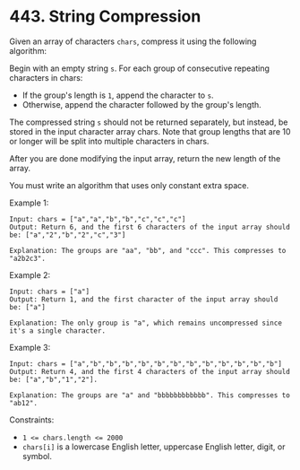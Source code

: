# 443. String Compression

Given an array of characters `chars`, compress it using the following algorithm:

Begin with an empty string `s`. For each group of consecutive repeating characters in chars:

- If the group's length is `1`, append the character to `s`.
- Otherwise, append the character followed by the group's length.

The compressed string `s` should not be returned separately, but instead, be stored in the input character array chars. Note that group lengths that are 10 or longer will be split into multiple characters in chars.

After you are done modifying the input array, return the new length of the array.

You must write an algorithm that uses only constant extra space.

Example 1:

    Input: chars = ["a","a","b","b","c","c","c"]
    Output: Return 6, and the first 6 characters of the input array should be: ["a","2","b","2","c","3"]

    Explanation: The groups are "aa", "bb", and "ccc". This compresses to "a2b2c3".

Example 2:

    Input: chars = ["a"]
    Output: Return 1, and the first character of the input array should be: ["a"]

    Explanation: The only group is "a", which remains uncompressed since it's a single character.

Example 3:

    Input: chars = ["a","b","b","b","b","b","b","b","b","b","b","b","b"]
    Output: Return 4, and the first 4 characters of the input array should be: ["a","b","1","2"].

    Explanation: The groups are "a" and "bbbbbbbbbbbb". This compresses to "ab12".

Constraints:

- `1 <= chars.length <= 2000`
- `chars[i]` is a lowercase English letter, uppercase English letter, digit, or symbol.